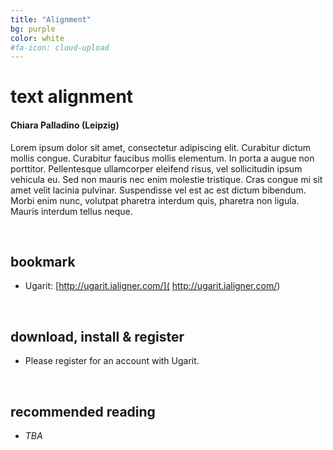 ```yaml
---
title: "Alignment"
bg: purple
color: white
#fa-icon: cloud-upload
---
```


# **text alignment**

#### Chiara Palladino (Leipzig)

Lorem ipsum dolor sit amet, consectetur adipiscing elit. Curabitur dictum mollis congue. Curabitur faucibus mollis elementum. In porta a augue non porttitor. Pellentesque ullamcorper eleifend risus, vel sollicitudin ipsum vehicula eu. Sed non mauris nec enim molestie tristique. Cras congue mi sit amet velit lacinia pulvinar. Suspendisse vel est ac est dictum bibendum. Morbi enim nunc, volutpat pharetra interdum quis, pharetra non ligula. Mauris interdum tellus neque.

<br/>

## bookmark
-  Ugarit: [http://ugarit.ialigner.com/]( http://ugarit.ialigner.com/)

<br/>

## download, install & register
- Please register for an account with Ugarit.


<br/>

## recommended reading
- *TBA*